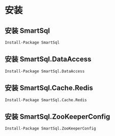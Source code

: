 # 安装

## 安装 SmartSql
```
Install-Package SmartSql
```

## 安装 SmartSql.DataAccess
```
Install-Package SmartSql.DataAccess
```

## 安装 SmartSql.Cache.Redis 
```
Install-Package SmartSql.Cache.Redis 
```

## 安装 SmartSql.ZooKeeperConfig 
```
Install-Package SmartSql.ZooKeeperConfig
```